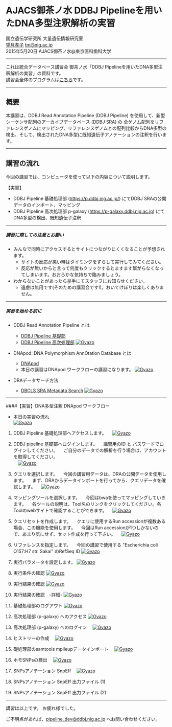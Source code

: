 # AJACS御茶ノ水 DDBJ Pipelineを用いたDNA多型注釈解析の実習

国立遺伝学研究所 大量遺伝情報研究室  
[望月孝子](http://researchmap.jp/Takako.M/) tm@nig.ac.jp  
2015年5月20日 AJACS御茶ノ水@東京医科歯科大学


----

これは統合データベース講習会 御茶ノ水「DDBJ Pipelineを用いたDNA多型注釈解析の実習」の資料です。  
講習会全体のプログラムは[こちら](http://events.biosciencedbc.jp/training/ajacs53)です。  

----

## 概要

本講習は、DDBJ Read Annotation Pipeline (DDBJ Pipeline) を使用して、新型シーケンサ配列のアーカイブデータベース (DDBJ SRA) の 全ゲノム配列をリファレンスゲノムにマッピング、リファレンスゲノムとの配列比較からDNA多型の検出、そして、検出されたDNA多型に既知遺伝子アノテーションの注釈を行います。

----

## 講習の流れ
今回の講習では、コンピュータを使って以下の内容について説明します。

【実習】
- DDBJ Pipeline 基礎処理部 (https://p.ddbj.nig.ac.jp/) にてDDBJ SRAの公開データのインポート、マッピング
- DDBJ Pipeline 高次処理部 p-galaxy (https://p-galaxy.ddbj.nig.ac.jp) にてDNA多型の検出、既知遺伝子注釈

----

##### 講習に際しての注意とお願い

- みんなで同時にアクセスするとサイトにつながりにくくなることが予想されます。
    - サイトの反応が悪い時はタイミングをずらして実行してみてください。
    - 反応が無いからと言って何度もクリックするとますます繋がらなくなってしまいます。おおらかな気持ちで臨みましょう。
- わからないことがあったら挙手にてスタッフにお知らせください。
    - 遠慮は無用です(そのための講習会です!)。おいてけぼりは楽しくありません。

----

##### 実習を始める前に
 
- DDBJ Read Annotation Pipeline とは
    - [DDBJ Pipeline 基礎部](http://https://p.ddbj.nig.ac.jp)
    - [DDBJ Pipeline 高次処理部](https://p-galaxy.ddbj.nig.ac.jp/)
    [![Gyazo](https://i.gyazo.com/37af6d0d753d3ab2430cb9a5be9e66c5.png)](http://gyazo.com/37af6d0d753d3ab2430cb9a5be9e66c5)
	
- DNApod: DNA Polymorphism AnnOtation Database とは   
    - [DNApod](http://tga.nig.ac.jp/dnapod/)
    - 本日の講習はDNApod ワークフローの講習になります。
	 [![Gyazo](https://i.gyazo.com/334f97458ccbe790417fd25cadef0c8b.png)](http://gyazo.com/334f97458ccbe790417fd25cadef0c8b)
　 

- DRAデータサーチ方法
    - [DBCLS SRA Metadata Search](http://sra.dbcls.jp/search)
	 [![Gyazo](https://i.gyazo.com/a4b6c469ee25478a1ad1a35d6e903d6c.png)](http://gyazo.com/a4b6c469ee25478a1ad1a35d6e903d6c)
  
----

####【実習】DNA多型注釈 DNApod ワークフロー 
- 本日の実習の流れ  
[![Gyazo](https://i.gyazo.com/c0da4201432980d7ac4df772d8657d91.png)](http://gyazo.com/c0da4201432980d7ac4df772d8657d91)

1. DDBJ Pipeline 基礎処理部へアクセスします。
　[![Gyazo](https://i.gyazo.com/313e0ec0855cee473ed7ce68c5514c33.png)](http://gyazo.com/313e0ec0855cee473ed7ce68c5514c33)

2. DDBJ pipeline 基礎部へログインします。
　講習用のID と パスワードでログインしてください。
　ご自分のデータでの解析を行う場合は、アカウントを取得してください。  
　[![Gyazo](https://i.gyazo.com/4a347a701d0c80b831364a620f116082.png)](http://gyazo.com/4a347a701d0c80b831364a620f116082)

3. クエリを選択します。
　今回の講習用データは、DRAの公開データを使用します。
　まず、DRAからデータインポートを行ってから、クエリデータを確認します。
　[![Gyazo](https://i.gyazo.com/7036d30fe0cb46575089f5fd92a5273f.png)](http://gyazo.com/7036d30fe0cb46575089f5fd92a5273f)

4. マッピングツールを選択します。
　今回はbwaを使ってマッピングしていきます。
　各ツールの説明は、Tool名のリンクをクリックしてください。各Toolのwebサイトで確認することができます。
　[![Gyazo](http://i.gyazo.com/a0ad1cddb783899078deec0c3fc0e23d.png)](http://gyazo.com/a0ad1cddb783899078deec0c3fc0e23d)

5. クエリセットを作成します。
　クエリに使用するRun accessionが複数ある場合、この機能を使用します。 
　今回はRun accessionが1つしかないので、あまり気にせず、セット作成を行って下さい。
　[![Gyazo](https://i.gyazo.com/9c895effcc6c40baeabbd289832b1d37.png)](http://gyazo.com/9c895effcc6c40baeabbd289832b1d37)

6. リファレンスを指定します。
　今回の講習で使用する "Escherichia coli O157:H7 str. Sakai" のRefSeq ID
 [![Gyazo](https://i.gyazo.com/f8b7141f9671f769a41f0882f854800a.png)](http://gyazo.com/f8b7141f9671f769a41f0882f854800a)

7. 実行パラメータを設定します。
 [![Gyazo](https://i.gyazo.com/82f49bc5ad01f6d1eabb5dc2275d9186.png)](http://gyazo.com/82f49bc5ad01f6d1eabb5dc2275d9186)

8. 実行条件の確認
 [![Gyazo](https://i.gyazo.com/382d82ab63c5944bb1791dc74ffd39d6.png)](http://gyazo.com/382d82ab63c5944bb1791dc74ffd39d6)

9. 実行結果の確認
 [![Gyazo](https://i.gyazo.com/08a355e0594e12819d5353c5f6dd5456.png)](http://gyazo.com/08a355e0594e12819d5353c5f6dd5456)

10. 実行結果の確認　-詳細-
 [![Gyazo](https://i.gyazo.com/104efad3bf5dc1834dcce4f2ce26fc3e.png)](http://gyazo.com/104efad3bf5dc1834dcce4f2ce26fc3e)

11. 基礎処理部のログアウト
 [![Gyazo](https://i.gyazo.com/257fe530ee42a382543e43fc29443eef.png)](http://gyazo.com/257fe530ee42a382543e43fc29443eef)

12. 高次処理部 (p-galaxy) へのアクセス
 [![Gyazo](https://i.gyazo.com/22b1f42c50b89656e13630b7863ede55.png)](http://gyazo.com/22b1f42c50b89656e13630b7863ede55)

13. 高次処理部 (p-galaxy) へのログイン
　[![Gyazo](https://i.gyazo.com/e988ad50319a380c727d24f068351afa.png)](http://gyazo.com/e988ad50319a380c727d24f068351afa)

13.  ヒストリーの作成
　[![Gyazo](https://i.gyazo.com/3bec493e88e0b79e1bde46c1ba01a33e.png)](http://gyazo.com/3bec493e88e0b79e1bde46c1ba01a33e)

14. 礎処理部のsamtools mpileupデータインポート
　[![Gyazo](http://i.gyazo.com/755f1f489b922504800257c76ca9ee19.png)](http://gyazo.com/755f1f489b922504800257c76ca9ee19)
15. ホモSNPsの検出
　[![Gyazo](http://i.gyazo.com/e1a7cf108db815d2e5dcb13faa7c637e.png)](http://gyazo.com/e1a7cf108db815d2e5dcb13faa7c637e)

17. SNPsアノテーション SnpEff
　[![Gyazo](http://i.gyazo.com/e1a7cf108db815d2e5dcb13faa7c637e.png)](http://gyazo.com/e1a7cf108db815d2e5dcb13faa7c637e)

18. SNPsアノテーション SnpEff 出力ファイル (1)

19. SNPsアノテーション SnpEff 出力ファイル (2)

----

講習は以上です。
お疲れ様でした。

ご不明点があれば、pipeline_dev@ddbj.nig.ac.jp へお問い合わせください。
